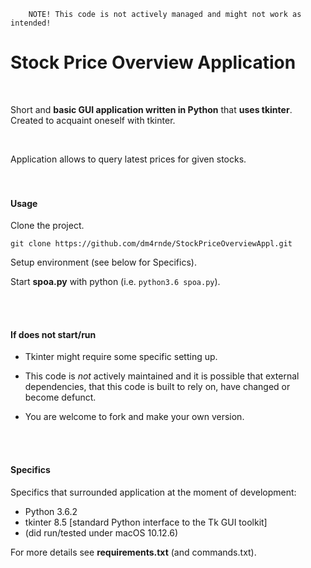 ```
	NOTE! This code is not actively managed and might not work as intended!
```

# Stock Price Overview Application

<br>


Short and **basic GUI application written in Python** that **uses tkinter**.
<br>Created to acquaint oneself with tkinter.

<br>

Application allows to query latest prices for given stocks.
<br>
<br>
<br>

#### Usage

Clone the project.

`git clone https://github.com/dm4rnde/StockPriceOverviewAppl.git`

Setup environment (see below for Specifics).

Start **spoa.py** with python (i.e. `python3.6 spoa.py`).

<br>
<br>

#### If does not start/run

- Tkinter might require some specific setting up.<br>

- This code is *not* actively maintained and it is 
possible that external dependencies, that this 
code is built to rely on, have changed or become defunct.<br>

- You are welcome to fork and make your own version. <br>

<br>
<br>

#### Specifics

Specifics that surrounded application at the moment of development:

- Python 3.6.2
- tkinter 8.5 [standard Python interface to the Tk GUI toolkit]
- (did run/tested under macOS 10.12.6)

For more details see **requirements.txt** (and commands.txt).

<br>
